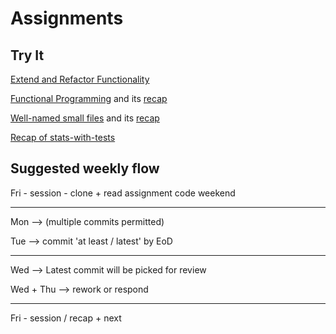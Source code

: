 # Assignments

## Try It

[Extend and Refactor Functionality](functional-extend.md)

[Functional Programming](functional.md) and its [recap](functional-recap.md)

[Well-named small files](small.md) and its [recap](modular-recap.md)

[Recap of stats-with-tests](stats-with-tests.md)

## Suggested weekly flow

Fri - session - clone + read assignment code
weekend

---

Mon --> (multiple commits permitted)

Tue --> commit 'at least / latest' by EoD

---

Wed --> Latest commit will be picked for review

Wed + Thu --> rework or respond

---

Fri - session / recap + next
